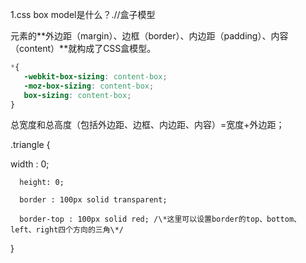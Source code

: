 1.css box model是什么？.//盒子模型

元素的**外边距（margin）、边框（border）、内边距（padding）、内容（content）**就构成了CSS盒模型。



```css
*{
   -webkit-box-sizing: content-box;
   -moz-box-sizing: content-box;
   box-sizing: content-box;
}
```

总宽度和总高度（包括外边距、边框、内边距、内容）=宽度+外边距；

.triangle {

width : 0;

```
  height: 0;

  border : 100px solid transparent;

  border-top : 100px solid red; /\*这里可以设置border的top、bottom、left、right四个方向的三角\*/
```

}


